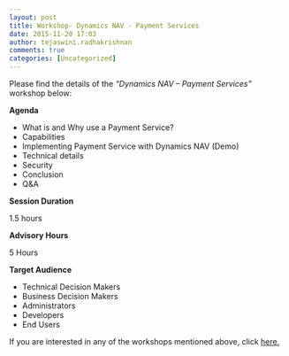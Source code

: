 ```yaml
---
layout: post
title: Workshop- Dynamics NAV - Payment Services
date: 2015-11-20 17:03
author: tejaswini.radhakrishnan
comments: true
categories: [Uncategorized]
---
```

Please find the details of the <em>“Dynamics NAV – Payment Services”</em> workshop below:

<strong>Agenda</strong>
<ul>
	<li>What is and Why use a Payment Service?</li>
	<li>Capabilities</li>
	<li>Implementing Payment Service with Dynamics NAV (Demo)</li>
	<li>Technical details</li>
	<li>Security</li>
	<li>Conclusion</li>
	<li>Q&amp;A</li>
</ul>
<strong>Session Duration</strong>

1.5 hours

<strong>Advisory Hours</strong>

5 Hours

<strong>Target Audience</strong>
<ul>
	<li>Technical Decision Makers</li>
	<li>Business Decision Makers</li>
	<li>Administrators</li>
	<li>Developers</li>
	<li>End Users</li>
</ul>
If you are interested in any of the workshops mentioned above, click <a href="mailto:blog_ptsdynamics@microsoft.com?Subject=Dynamics%20NAV%20Workshops%20-%20Registration&amp;Body=PLEASE%20FILL%20IN%20THE%20FOLLOWING%20DETAILS%0A%0AName%3A%0ACompany%20Name%3A%0APartner%20ID%3A%0AContact%20number%3A%0AEmail%20ID%3A%0AProducts%20interested%20in%3A%0ASessions%20interested%20in%3A">here.</a>
